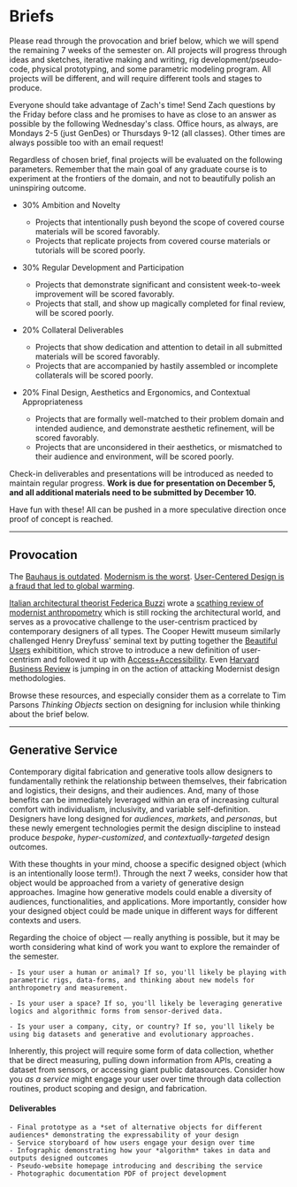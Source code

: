 # Briefs

Please read through the provocation and brief below, which we will spend the remaining 7 weeks of the semester on. All projects will progress through ideas and sketches, iterative making and writing, rig development/pseudo-code, physical prototyping, and some parametric modeling program. All projects will be different, and will require different tools and stages to produce.  

Everyone should take advantage of Zach's time! Send Zach questions by the Friday before class and he promises to have as close to an answer as possible by the following Wednesday's class. Office hours, as always, are Mondays 2-5 (just GenDes) or Thursdays 9-12 (all classes). Other times are always possible too with an email request!

Regardless of chosen brief, final projects will be evaluated on the following parameters. Remember that the main goal of any graduate course is to experiment at the frontiers of the domain, and not to beautifully polish an uninspiring outcome. 

- 30% Ambition and Novelty 
	- Projects that intentionally push beyond the scope of covered course materials will be scored favorably.
	- Projects that replicate projects from covered course materials or tutorials will be scored poorly.

- 30% Regular Development and Participation
	- Projects that demonstrate significant and consistent week-to-week improvement will be scored favorably.
	- Projects that stall, and show up magically completed for final review, will be scored poorly.

- 20% Collateral Deliverables
	- Projects that show dedication and attention to detail in all submitted materials will be scored favorably.
	- Projects that are accompanied by hastily assembled or incomplete collaterals will be scored poorly.

- 20% Final Design, Aesthetics and Ergonomics, and Contextual Appropriateness
	- Projects that are formally well-matched to their problem domain and intended audience, and demonstrate aesthetic refinement, will be scored favorably.
	- Projects that are unconsidered in their aesthetics, or mismatched to their audience and environment, will be scored poorly.


Check-in deliverables and presentations will be introduced as needed to maintain regular progress. **Work is due for presentation on December 5, and all additional materials need to be submitted by December 10.**

Have fun with these! All can be pushed in a more speculative direction once proof of concept is reached.

-----

## Provocation

The [Bauhaus is outdated](https://www.goines.net/Writing/bauhaus_isn%27t_our_house.html). [Modernism is the worst](https://www.businessinsider.com/why-modernism-is-the-worst-thing-that-ever-happened-to-architecture-2013-7). [User-Centered Design is a fraud that led to global warming](https://medium.com/@eilishmcvey/a-critique-of-user-centered-design-have-ucd-practices-hindered-an-ecologically-sustainable-future-da0c2b1c2ef8).

[Italian architectural theorist Federica Buzzi](https://federica-buzzi.divisare.pro) wrote a [scathing review of modernist anthropometry](https://failedarchitecture.com/human-all-too-human-a-critique-on-the-modulor/) which is still rocking the architectural world, and serves as a provocative challenge to the user-centrism practiced by contemporary designers of all types. The Cooper Hewitt museum similarly challenged Henry Dreyfuss' seminal text by putting together the [Beautiful Users](https://collection.cooperhewitt.org/exhibitions/51669015/) exhibitition, which strove to introduce a new definition of user-centrism and followed it up with [Access+Accessibility](https://www.cooperhewitt.org/2017/11/27/cooper-hewitt-presents-accessability-featuring-more-than-70-inclusive-designs/). Even [Harvard Business Review](https://hbr.org/2018/09/design-thinking-is-fundamentally-conservative-and-preserves-the-status-quo) is jumping in on the action of attacking Modernist design methodologies. 

Browse these resources, and especially consider them as a correlate to Tim Parsons *Thinking Objects* section on designing for inclusion while thinking about the brief below.

-----

## Generative Service

Contemporary digital fabrication and generative tools allow designers to fundamentally rethink the relationship between themselves, their fabrication and logistics, their designs, and their audiences. And, many of those benefits can be immediately leveraged within an era of increasing cultural comfort with individualism, inclusivity, and variable self-definition. Designers have long designed for *audiences*, *markets*, and *personas*, but these newly emergent technologies permit the design discipline to instead produce *bespoke*, *hyper-customized*, and *contextually-targeted* design outcomes.

With these thoughts in your mind, choose a specific designed object (which is an intentionally loose term!). Through the next 7 weeks, consider how that object would be approached from a variety of generative design approaches. Imagine how generative models could enable a diversity of audiences, functionalities, and applications. More importantly, consider how your designed object could be made unique in different ways for different contexts and users.

Regarding the choice of object — really anything is possible, but it may be worth considering what kind of work you want to explore the remainder of the semester.

	- Is your user a human or animal? If so, you'll likely be playing with parametric rigs, data-forms, and thinking about new models for anthropometry and measurement.

	- Is your user a space? If so, you'll likely be leveraging generative logics and algorithmic forms from sensor-derived data.

	- Is your user a company, city, or country? If so, you'll likely be using big datasets and generative and evolutionary approaches.

Inherently, this project will require some form of data collection, whether that be direct measuring, pulling down information from APIs, creating a dataset from sensors, or accessing giant public datasources. Consider how you *as a service* might engage your user over time through data collection routines, product scoping and design, and fabrication.

#### Deliverables 
	- Final prototype as a *set of alternative objects for different audiences* demonstrating the expressability of your design
	- Service storyboard of how users engage your design over time 
	- Infographic demonstrating how your *algorithm* takes in data and outputs designed outcomes
	- Pseudo-website homepage introducing and describing the service
	- Photographic documentation PDF of project development


